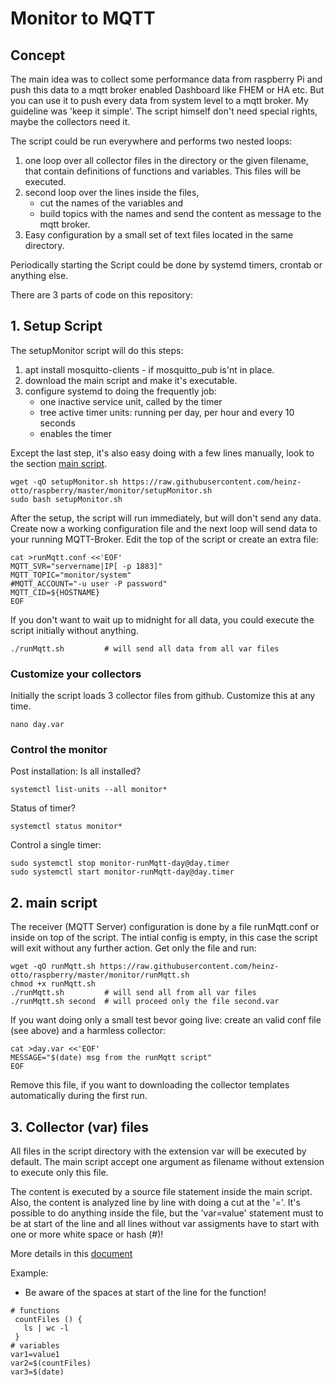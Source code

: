 # Monitor to MQTT
## Concept
The main idea was to collect some performance data from raspberry Pi and push this data to a mqtt broker enabled Dashboard like FHEM or HA etc. But you can use it to push every data from system level to a mqtt broker. My guideline was 'keep it simple'. The script himself don't need special rights, maybe the collectors need it.

The script could be run everywhere and performs two nested loops:
1. one loop over all collector files in the directory or the given filename, that contain definitions of functions and variables. This files will be executed.
2. second loop over the lines inside the files, 
   - cut the names of the variables and 
   - build topics with the names and send the content as message to the mqtt broker.
3. Easy configuration by a small set of text files located in the same directory. 

Periodically starting the Script could be done by systemd timers, crontab or anything else. 

There are 3 parts of code on this repository: 
## 1. Setup Script
The setupMonitor script will do this steps:
1. apt install mosquitto-clients - if mosquitto_pub is'nt in place.
2. download the main script and make it's executable.
3. configure systemd to doing the frequently job:
   - one inactive service unit, called by the timer
   - tree active timer units: running per day, per hour and every 10 seconds
   - enables the timer

Except the last step, it's also easy doing with a few lines manually, look to the section [main script](README.md#2-main-script).

```
wget -qO setupMonitor.sh https://raw.githubusercontent.com/heinz-otto/raspberry/master/monitor/setupMonitor.sh
sudo bash setupMonitor.sh
```
After the setup, the script will run immediately, but will don't send any data.
Create now a working configuration file and the next loop will send data to your running MQTT-Broker. Edit the top of the script or create an extra file:
```
cat >runMqtt.conf <<'EOF'
MQTT_SVR="servername|IP[ -p 1883]"
MQTT_TOPIC="monitor/system"
#MQTT_ACCOUNT="-u user -P password"
MQTT_CID=${HOSTNAME}
EOF
```
If you don't want to wait up to midnight for all data, you could execute the script initially without anything.
```
./runMqtt.sh         # will send all data from all var files
```
### Customize your collectors 
Initially the script loads 3 collector files from github. Customize this at any time. 
```
nano day.var
```

### Control the monitor
Post installation: Is all installed?
```
systemctl list-units --all monitor*
```
Status of timer?
```
systemctl status monitor*
```
Control a single timer:
```
sudo systemctl stop monitor-runMqtt-day@day.timer
sudo systemctl start monitor-runMqtt-day@day.timer
```
## 2. main script 
The receiver (MQTT Server) configuration is done by a file runMqtt.conf or inside on top of the script. The intial config is empty, in this case the script will exit without any further action. Get only the file and run:
```
wget -qO runMqtt.sh https://raw.githubusercontent.com/heinz-otto/raspberry/master/monitor/runMqtt.sh
chmod +x runMqtt.sh
./runMqtt.sh         # will send all from all var files
./runMqtt.sh second  # will proceed only the file second.var
```
If you want doing only a small test bevor going live: create an valid conf file (see above) and a harmless collector:
```
cat >day.var <<'EOF'
MESSAGE="$(date) msg from the runMqtt script"
EOF
```
Remove this file, if you want to downloading the collector templates automatically during the first run.
## 3. Collector (var) files
All files in the script directory with the extension var will be executed by default. The main script accept one argument as filename without extension to execute only this file.

The content is executed by a source file statement inside the main script. Also, the content is analyzed line by line with doing a cut at the '='.
It's possible to do anything inside the file, but the 'var=value' statement must to be at start of the line and all lines without var assigments have to start with one or more white space or hash (#)!

More details in this [document](getValues.md)

Example:
* Be aware of the spaces at start of the line for the function!
```
# functions
 countFiles () {
   ls | wc -l
 }
# variables
var1=value1
var2=$(countFiles)
var3=$(date)
```

